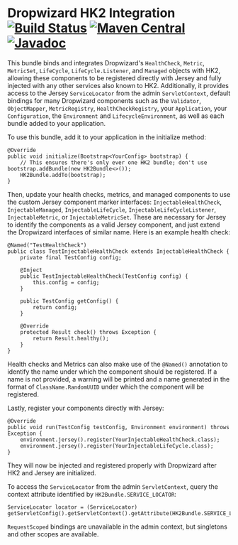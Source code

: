 # Dropwizard HK2 Integration [![Build Status](https://jenkins.dragon.zone/buildStatus/icon?job=dragonzone/dropwizard-hk2/master)](https://jenkins.dragon.zone/blue/organizations/jenkins/dragonzone%2Fdropwizard-hk2/activity?branch=master) [![Maven Central](https://maven-badges.herokuapp.com/maven-central/zone.dragon.dropwizard/dropwizard-hk2/badge.svg)](https://maven-badges.herokuapp.com/maven-central/zone.dragon.dropwizard/dropwizard-hk2/) [![Javadoc](http://javadoc-badge.appspot.com/zone.dragon.dropwizard/dropwizard-hk2.svg)](http://www.javadoc.io/doc/zone.dragon.dropwizard/dropwizard-hk2)

This bundle binds and integrates Dropwizard's `HealthCheck`, `Metric`, `MetricSet`, `LifeCycle`, `LifeCycle.Listener`, and `Managed`
objects with HK2, allowing these components to be registered directly with Jersey and fully injected with any other services also known to
HK2. Additionally, it provides access to the Jersey `ServiceLocator` from the admin `ServletContext`, default bindings for many Dropwizard
components such as the `Validator`, `ObjectMapper`, `MetricRegistry`, `HealthCheckRegistry`, your `Application`, your `Configuration`, the
`Environment` and `LifecycleEnvironment`, as well as each bundle added to your application.

To use this bundle, add it to your application in the initialize method:

    @Override
    public void initialize(Bootstrap<YourConfig> bootstrap) {
        // This ensures there's only ever one HK2 bundle; don't use bootstrap.addBundle(new HK2Bundle<>());
        HK2Bundle.addTo(bootstrap);
    }

Then, update your health checks, metrics, and managed components to use the custom Jersey component marker interfaces:
`InjectableHealthCheck`, `InjectableManaged`, `InjectableLifeCycle`, `InjectableLifeCycleListener`, `InjectableMetric`, or
`InjectableMetricSet`. These are necessary for Jersey to identify the components as a valid Jersey component, and just extend the
Dropwizard interfaces of similar name. Here is an example health check:

    @Named("TestHealthCheck")
    public class TestInjectableHealthCheck extends InjectableHealthCheck {
        private final TestConfig config;

        @Inject
        public TestInjectableHealthCheck(TestConfig config) {
            this.config = config;
        }

        public TestConfig getConfig() {
            return config;
        }

        @Override
        protected Result check() throws Exception {
            return Result.healthy();
        }
    }

Health checks and Metrics can also make use of the `@Named()` annotation to identify the name under which the component should be
registered. If a name is not provided, a warning will be printed and a name generated in the format of `ClassName.RandomUUID` under which
the component will be registered.

Lastly, register your components directly with Jersey:

    @Override
    public void run(TestConfig testConfig, Environment environment) throws Exception {
        environment.jersey().register(YourInjectableHealthCheck.class);
        environment.jersey().register(YourInjectableLifeCycle.class);
    }

They will now be injected and registered properly with Dropwizard after HK2 and Jersey are initialized.

To access the `ServiceLocator` from the admin `ServletContext`, query the context attribute identified by `HK2Bundle.SERVICE_LOCATOR`:

    ServiceLocator locator = (ServiceLocator) getServletConfig().getServletContext().getAttribute(HK2Bundle.SERVICE_LOCATOR);

`RequestScoped` bindings are unavailable in the admin context, but singletons and other scopes are available.
